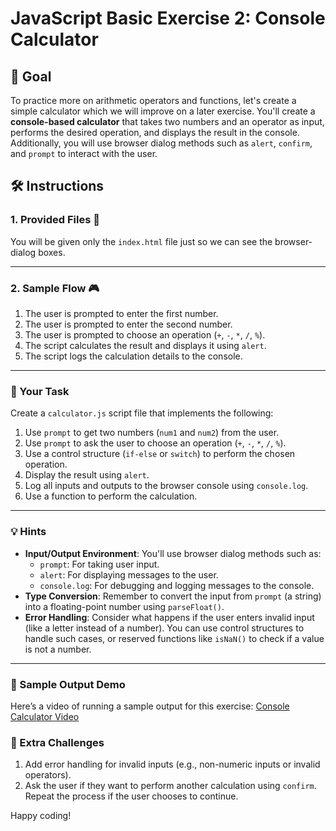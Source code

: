 # JavaScript Basic Exercise 2: Console Calculator

## 🌟 Goal
To practice more on arithmetic operators and functions, let's create a simple calculator which we will improve on a later exercise. You'll create a **console-based calculator** that takes two numbers and an operator as input, performs the desired operation, and displays the result in the console. Additionally, you will use browser dialog methods such as `alert`, `confirm`, and `prompt` to interact with the user.

## 🛠️ Instructions
### 1. Provided Files 📂
You will be given only the `index.html` file just so we can see the browser-dialog boxes.

---

### 2. Sample Flow 🎮
1. The user is prompted to enter the first number.
2. The user is prompted to enter the second number.
3. The user is prompted to choose an operation (`+`, `-`, `*`, `/`, `%`).
4. The script calculates the result and displays it using `alert`.
5. The script logs the calculation details to the console.

---

### 🧩 Your Task
Create a `calculator.js` script file that implements the following:

1. Use `prompt` to get two numbers (`num1` and `num2`) from the user.
2. Use `prompt` to ask the user to choose an operation (`+`, `-`, `*`, `/`, `%`).
3. Use a control structure (`if-else` or `switch`) to perform the chosen operation.
4. Display the result using `alert`.
5. Log all inputs and outputs to the browser console using `console.log`.
6. Use a function to perform the calculation.

---

### 💡 Hints
- **Input/Output Environment**: You'll use browser dialog methods such as:
  - `prompt`: For taking user input.
  - `alert`: For displaying messages to the user.
  - `console.log`: For debugging and logging messages to the console.
- **Type Conversion**: Remember to convert the input from `prompt` (a string) into a floating-point number using `parseFloat()`.
- **Error Handling**: Consider what happens if the user enters invalid input (like a letter instead of a number). You can use control structures to handle such cases, or reserved functions like `isNaN()` to check if a value is not a number. 

---

### 📼 Sample Output Demo
Here’s a video of running a sample output for this exercise: [Console Calculator Video](https://drive.google.com/file/d/1pdLdgMwSc360DtrBBbVORlzV0LA6gO_o/view?usp=sharing)

### 🚀 Extra Challenges
1. Add error handling for invalid inputs (e.g., non-numeric inputs or invalid operators).
2. Ask the user if they want to perform another calculation using `confirm`. Repeat the process if the user chooses to continue.

Happy coding!
